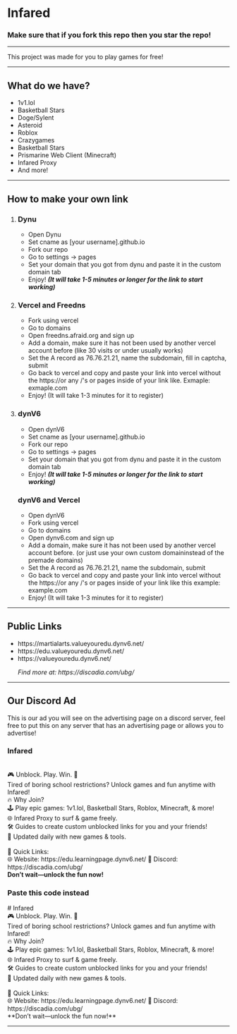 <h1>Infared</h1>
<h3><b>Make sure that if you fork this repo then you star the repo!</b></h3>
<hr>
<p>This project was made for you to play games for free!</p>
<hr>
<h2>What do we have?</h2>
<ul>
  <li>1v1.lol</li>
  <li>Basketball Stars</li>
  <li>Doge/Sylent</li>
  <li>Asteroid</li>
  <li>Roblox</li>
  <li>Crazygames</li>
  <li>Basketball Stars</li>
  <li>Prismarine Web Client (Minecraft)</li>
  <li>Infared Proxy</li>
  <li>And more!</li>
</ul>
<hr>
<h2>How to make your own link</h2>
<ol>
  <li>
    <h3>Dynu</h3>
    <ul>
      <li>Open Dynu</li>
      <li>Set cname as [your username].github.io</li>
      <li>Fork our repo</li>
      <li>Go to settings -> pages</li>
      <li>Set your domain that you got from dynu and paste it in the custom domain tab</li>
      <li>Enjoy! <b><i>(It will take 1-5 minutes or longer for the link to start working)</i></b></li>
    </ul>
  </li>
  <li>
    <h3>Vercel and Freedns</h3>
    <ul>
      <li>Fork using vercel</li>
      <li>Go to domains</li>
      <li>Open freedns.afraid.org and sign up</li>
      <li>Add a domain, make sure it has not been used by another vercel account before (like 30 visits or under usually works)</li>
      <li>Set the A record as 76.76.21.21, name the subdomain, fill in captcha, submit</li>
      <li>Go back to vercel and copy and paste your link into vercel without the https://or any /'s or pages inside of your link like.  Exmaple: exmaple.com</li>
      <li>Enjoy! (It will take 1-3 minutes for it to register)</li>
    </ul>
    <li>
    <h3>dynV6</h3>
    <ul>
      <li>Open dynV6</li>
      <li>Set cname as [your username].github.io</li>
      <li>Fork our repo</li>
      <li>Go to settings -> pages</li>
      <li>Set your domain that you got from dynu and paste it in the custom domain tab</li>
      <li>Enjoy! <b><i>(It will take 1-5 minutes or longer for the link to start working)</i></b></li>
    </ul>
  </li>
      <h3>dynV6 and Vercel</h3>
    <ul>
      <li>Open dynV6</li>
      <li>Fork using vercel</li>
      <li>Go to domains</li>
      <li>Open dynv6.com and sign up</li>
      <li>Add a domain, make sure it has not been used by another vercel account before. (or just use your own custom domaininstead of the premade domains)</li>
      <li>Set the A record as 76.76.21.21, name the subdomain, submit</li>
      <li>Go back to vercel and copy and paste your link into vercel without the https://or any /'s or pages inside of your link like this example: example.com</li>
      <li>Enjoy! (It will take 1-3 minutes for it to register)</li>
    </ul>
  </li>
  </li>
</ol>
<hr>
<h2>Public Links</h2>
<ul>
  <li>https://martialarts.valueyouredu.dynv6.net/</li>
  <li>https://edu.valueyouredu.dynv6.net/</li>
  <li>https://valueyouredu.dynv6.net/</li>
  <p><i>Find more at: https://discadia.com/ubg/</i></p>
</ul>
<hr>
<h2>Our Discord Ad</h2>
<p>This is our ad you will see on the advertising page on a discord server, feel free to put this on any server that has an advertising page or allows you to advertise!</p>
<h3>Infared</h3>
<p>
  <br />
  🎮 Unblock. Play. Win. 🚀
<br />
  Tired of boring school restrictions? Unlock games and fun anytime with Infared!
<br />
  🔥 Why Join?
<br />
  🕹️ Play epic games: 1v1.lol, Basketball Stars, Roblox, Minecraft, & more!
<br />
  🌐 Infared Proxy to surf & game freely.
<br />
  🛠️ Guides to create custom unblocked links for you and your friends!
<br />
  🌟 Updated daily with new games & tools.
<br />
<br />
  🔗 Quick Links:
<br />
  🌐 Website: https://edu.learningpage.dynv6.net/
  💬 Discord: https://discadia.com/ubg/
<br />
  <b>Don’t wait—unlock the fun now!</b>
</p>
<h3>Paste this code instead</h3>
<p>
  # Infared
<br />
  🎮 Unblock. Play. Win. 🚀
<br />
  Tired of boring school restrictions? Unlock games and fun anytime with Infared!
<br />
  🔥 Why Join?
<br />
  🕹️ Play epic games: 1v1.lol, Basketball Stars, Roblox, Minecraft, & more!
<br />
  🌐 Infared Proxy to surf & game freely.
<br />
  🛠️ Guides to create custom unblocked links for you and your friends!
<br />
  🌟 Updated daily with new games & tools.
<br />
<br />
  🔗 Quick Links:
<br />
  🌐 Website: https://edu.learningpage.dynv6.net/
  💬 Discord: https://discadia.com/ubg/
<br />
  **Don’t wait—unlock the fun now!**
</p>
<hr>

